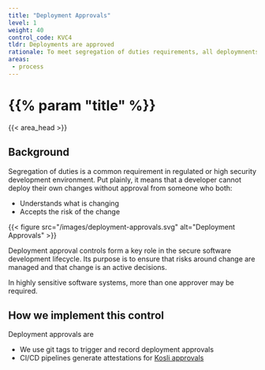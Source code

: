 ```yaml
---
title: "Deployment Approvals"
level: 1
weight: 40
control_code: KVC4
tldr: Deployments are approved
rationale: To meet segregation of duties requirements, all deploymnents to production are approved by someone other than the person making the change
areas: 
 - process
---
```


# {{% param "title" %}}
{{< area_head >}}

## Background

Segregation of duties is a common requirement in regulated or high security
development environment. Put plainly, it means that a developer cannot deploy
their own changes without approval from someone who both:

* Understands what is changing
* Accepts the risk of the change

{{< figure src="/images/deployment-approvals.svg" alt="Deployment Approvals" >}}

Deployment approval controls form a key role in the secure software development
lifecycle.  Its purpose is to ensure that risks around change are managed and
that change is an active decisions.

In highly sensitive software systems, more than one approver may be required.

## How we implement this control

Deployment approvals are

* We use git tags to trigger and record deployment approvals
* CI/CD pipelines generate attestations for [Kosli approvals](https://docs.kosli.com/getting_started/approvals/)